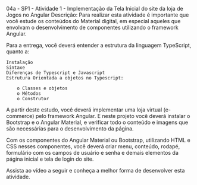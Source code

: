 04a - SP1 - Atividade 1 - Implementação da Tela Inicial do site da loja de Jogos no Angular
Descrição:
Para realizar esta atividade é importante que você estude os conteúdos do Material digital, em especial aqueles que envolvam o desenvolvimento de componentes utilizando o framework Angular.

Para a entrega, você deverá entender a estrutura da linguagem TypeScript, quanto a:

    Instalação
    Sintaxe
    Diferenças de Typescript e Javascript
    Estrutura Orientada a objetos no Typescript: 

        o Classes e objetos
        o Métodos
        o Construtor

A partir deste estudo, você deverá implementar uma loja virtual (e-commerce) pelo framework Angular. E neste projeto você deverá instalar o Bootstrap e o Angular Material, e verificar todo o conteúdo e imagens que são necessárias para o desenvolvimento da página.

Com os componentes do Angular Material ou Bootstrap, utilizando HTML e CSS nesses componentes, você deverá criar menu, conteúdo, rodapé, formulário com os campos de usuário e senha e demais elementos da página inicial e tela de login do site.

Assista ao vídeo a seguir e conheça a melhor forma de desenvolver esta atividade.  
